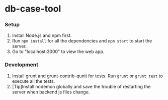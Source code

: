 db-case-tool
=================================

### Setup
1. Install Node.js and npm first.
2. Run ```npm install``` for all the dependencies and ```npm start``` to start the server.
3. Go to "localhost:3000" to view the web app.

### Development
1. Install grunt and grunt-contrib-qunit for tests. Run ```grunt``` or ```grunt test``` to execute all the tests.
2. [Tip]Install nodemon globally and save the trouble of restarting the server when backend js files change.
